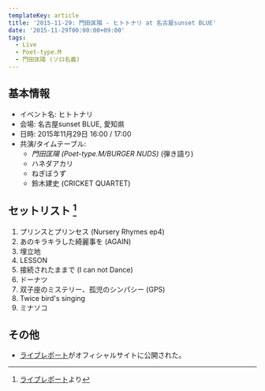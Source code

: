 ```yaml
---
templateKey: article
title: '2015-11-29: 門田匡陽 - ヒトトナリ at 名古屋sunset BLUE'
date: '2015-11-29T00:00:00+09:00'
tags:
  - Live
  - Poet-type.M
  - 門田匡陽 (ソロ名義)
---
```

## 基本情報

* イベント名: ヒトトナリ
* 会場: 名古屋sunset BLUE, 愛知県
* 日時: 2015年11月29日 16:00 / 17:00
* 共演/タイムテーブル:
  * *門田匡陽 (Poet-type.M/BURGER NUDS)* (弾き語り)
  * ハネダアカリ
  * ねぎぼうず
  * 鈴木建史 (CRICKET QUARTET)

## セットリスト [^1]

1. プリンスとプリンセス (Nursery Rhymes ep4)
2. あのキラキラした綺麗事を (AGAIN)
3. 埋立地
4. LESSON
5. 接続されたままで (I can not Dance)
6. ドーナツ
7. 双子座のミステリー、孤児のシンパシー (GPS)
8. Twice bird's singing
9. ミナソコ

## その他

* [ライブレポート](http://ptm-net.com/report/2015/11/29)がオフィシャルサイトに公開された。

[^1]: [ライブレポート](http://ptm-net.com/report/2015/11/29)より
